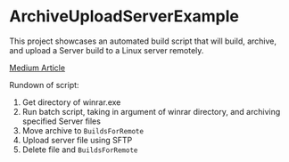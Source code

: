 # ArchiveUploadServerExample
This project showcases an automated build script that will build, archive, and upload a Server build to a Linux server remotely.

[Medium Article]([https://www.google.com](https://medium.com/@michaelkellam/uploading-mirror-server-builds-in-unity-easily-bd29b6fc4957))

Rundown of script:
1. Get directory of winrar.exe
2. Run batch script, taking in argument of winrar directory, and archiving specified Server files
3. Move archive to `BuildsForRemote`
4. Upload server file using SFTP
5. Delete file and `BuildsForRemote`
